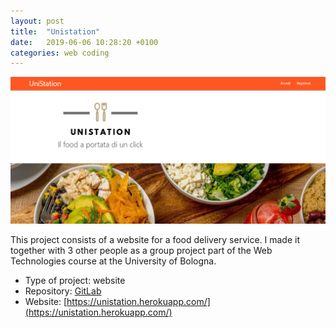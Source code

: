 ```yaml
---
layout: post
title:  "Unistation"
date:   2019-06-06 10:28:20 +0100
categories: web coding
---
```


<img src="/assets/images/unistation-screen.png" />

This project consists of a website for a food delivery service.
I made it together with 3 other people as a group project part of the Web
Technologies course at the University of Bologna.

* Type of project: website
* Repository: [GitLab](https://gitlab.com/nic0lasfara/unistation)
* Website: [https://unistation.herokuapp.com/](https://unistation.herokuapp.com/)

